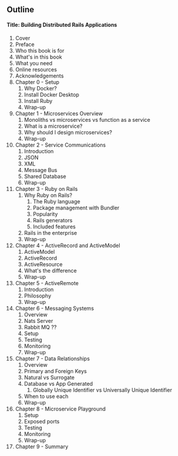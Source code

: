 ## Outline

#### Title: Building Distributed Rails Applications

1. Cover
1. Preface
1. Who this book is for
1. What's in this book
1. What you need
1. Online resources
1. Acknowledgements
1. Chapter 0 - Setup
   1. Why Docker?
   1. Install Docker Desktop
   1. Install Ruby
   1. Wrap-up
1. Chapter 1 - Microservices Overview
   1. Monoliths vs microservices vs function as a service
   1. What is a microservice?
   1. Why should I design microservices?
   1. Wrap-up
1. Chapter 2 - Service Communications
   1. Introduction
   1. JSON
   1. XML
   1. Message Bus
   1. Shared Database
   1. Wrap-up
1. Chapter 3 - Ruby on Rails
   1. Why Ruby on Rails?
      1. The Ruby language
      1. Package management with Bundler
      1. Popularity
      1. Rails generators
      1. Included features
   1. Rails in the enterprise
   1. Wrap-up
1. Chapter 4 - ActiveRecord and ActiveModel
   1. ActiveModel
   1. ActiveRecord
   1. ActiveResource
   1. What's the difference
   1. Wrap-up
1. Chapter 5 - ActiveRemote
   1. Introduction
   1. Philosophy
   1. Wrap-up
1. Chapter 6 - Messaging Systems
   1. Overview
   1. Nats Server
   1. Rabbit MQ ??
   1. Setup
   1. Testing
   1. Monitoring
   1. Wrap-up
1. Chapter 7 - Data Relationships
   1. Overview
   1. Primary and Foreign Keys
   1. Natural vs Surrogate
   1. Database vs App Generated
      1. Globally Unique Identifier vs Universally Unique Identifier
   1. When to use each
   1. Wrap-up
1. Chapter 8 - Microservice Playground
   1. Setup
   1. Exposed ports
   1. Testing
   1. Monitoring
   1. Wrap-up
1. Chapter 9 - Summary
